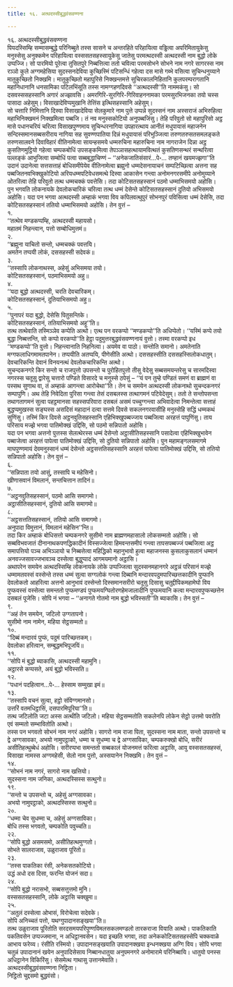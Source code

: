 ```yaml
---
title: १६. अत्थदस्सीबुद्धवंसवण्णना

---
```

१६. अत्थदस्सीबुद्धवंसवण्णना  
पियदस्सिम्हि सम्मासम्बुद्धे परिनिब्बुते तस्स सासने च अन्तरहिते परिहायित्वा वड्ढित्वा अपरिमितायुकेसु मनुस्सेसु अनुक्कमेन परिहायित्वा वस्ससतसहस्सायुकेसु जातेसु परमत्थदस्सी अत्थदस्सी नाम बुद्धो लोके उप्पज्जि। सो पारमियो पूरेत्वा तुसितपुरे निब्बत्तित्वा ततो चवित्वा परमसोभने सोभने नाम नगरे सागरस्स नाम रञ्ञो कुले अग्गमहेसिया सुदस्सनदेविया कुच्छिस्मिं पटिसन्धिं गहेत्वा दस मासे गब्भे वसित्वा सुचिन्धनुय्याने मातुकुच्छितो निक्खमि। मातुकुच्छितो महापुरिसे निक्खन्तमत्ते सुचिरकालनिहितानि कुलपरम्परागतानि महानिधानानि धनसामिका पटिलभिंसूति तस्स नामग्गहणदिवसे ‘‘अत्थदस्सी’’ति नाममकंसु। सो दसवस्ससहस्सानि अगारं अज्झावसि। अमरगिरि-सुरगिरि-गिरिवाहननामका परमसुरभिजनका तयो चस्स पासादा अहेसुम्। विसाखादेविप्पमुखानि तेत्तिंस इत्थिसहस्सानि अहेसुम्।  
सो चत्तारि निमित्तानि दिस्वा विसाखादेविया सेलकुमारे नाम पुत्ते उप्पन्ने सुदस्सनं नाम अस्सराजं अभिरुहित्वा महाभिनिक्खमनं निक्खमित्वा पब्बजि। तं नव मनुस्सकोटियो अनुपब्बजिंसु। तेहि परिवुतो सो महापुरिसो अट्ठ मासे पधानचरियं चरित्वा विसाखपुण्णमाय सुचिन्धरनागिया उपहारत्थाय आनीतं मधुपायासं महाजनेन सन्दिस्समानसब्बसरीराय नागिया सह सुवण्णपातिया दिन्नं मधुपायासं परिभुञ्जित्वा तरुणतरुसतसमलङ्कते तरुणसालवने दिवाविहारं वीतिनामेत्वा सायन्हसमये धम्मरुचिना महारुचिना नाम नागराजेन दिन्ना अट्ठ कुसतिणमुट्ठियो गहेत्वा चम्पकबोधिं उपसङ्कमित्वा तेपञ्ञासहत्थायामवित्थतं कुसतिणसन्थरं सन्थरित्वा पल्लङ्कं आभुजित्वा सम्बोधिं पत्वा सब्बबुद्धाचिण्णं – ‘‘अनेकजातिसंसारं…पे॰… तण्हानं खयमज्झगा’’ति उदानं उदानेत्वा सत्तसत्ताहं बोधिसमीपेयेव वीतिनामेत्वा ब्रह्मुनो धम्मदेसनायाचनं सम्पटिच्छित्वा अत्तना सह पब्बजितनवभिक्खुकोटियो अरियधम्मपटिवेधसमत्थे दिस्वा आकासेन गन्त्वा अनोमनगरसमीपे अनोमुय्याने ओतरित्वा तेहि परिवुतो तत्थ धम्मचक्कं पवत्तेसि। तदा कोटिसतसहस्सानं पठमो धम्माभिसमयो अहोसि।  
पुन भगवति लोकनायके देवलोकचारिकं चरित्वा तत्थ धम्मं देसेन्ते कोटिसतसहस्सानं दुतियो अभिसमयो अहोसि। यदा पन भगवा अत्थदस्सी अम्हाकं भगवा विय कपिलवत्थुपुरं सोभनपुरं पविसित्वा धम्मं देसेसि, तदा कोटिसतसहस्सानं ततियो धम्माभिसमयो अहोसि। तेन वुत्तं –  
१.  
‘‘तत्थेव मण्डकप्पम्हि, अत्थदस्सी महायसो।  
महातमं निहन्त्वान, पत्तो सम्बोधिमुत्तमं॥  
२.  
‘‘ब्रह्मुना याचितो सन्तो, धम्मचक्कं पवत्तयि।  
अमतेन तप्पयी लोकं, दससहस्सी सदेवकं॥  
३.  
‘‘तस्सापि लोकनाथस्स, अहेसुं अभिसमया तयो।  
कोटिसतसहस्सानं, पठमाभिसमयो अहु॥  
४.  
‘‘यदा बुद्धो अत्थदस्सी, चरति देवचारिकम्।  
कोटिसतसहस्सानं, दुतियाभिसमयो अहु॥  
५.  
‘‘पुनापरं यदा बुद्धो, देसेसि पितुसन्तिके।  
कोटिसतसहस्सानं, ततियाभिसमयो अहू’’ति॥  
तत्थ तत्थेवाति तस्मिञ्ञेव कप्पेति अत्थो। एत्थ पन वरकप्पो ‘‘मण्डकप्पो’’ति अधिप्पेतो। ‘‘यस्मिं कप्पे तयो बुद्धा निब्बत्तन्ति, सो कप्पो वरकप्पो’’ति हेट्ठा पदुमुत्तरबुद्धवंसवण्णनायं वुत्तो। तस्मा वरकप्पो इध ‘‘मण्डकप्पो’’ति वुत्तो। निहन्त्वानाति निहनित्वा। अयमेव वा पाठो। सन्तोति समानो। अमतेनाति मग्गफलाधिगमामतपानेन। तप्पयीति अतप्पयि, पीणेसीति अत्थो। दससहस्सीति दससहस्सिलोकधातुम्। देवचारिकन्ति देवानं विनयनत्थं देवलोकचारिकन्ति अत्थो।  
सुचन्दकनगरे किर सन्तो च राजपुत्तो उपसन्तो च पुरोहितपुत्तो तीसु वेदेसु सब्बसमयन्तरेसु च सारमदिस्वा नगरस्स चतूसु द्वारेसु चत्तारो पण्डिते विसारदे च मनुस्से ठपेसुं – ‘‘यं पन तुम्हे पण्डितं समणं वा ब्राह्मणं वा पस्सथ सुणाथ वा, तं अम्हाकं आगन्त्वा आरोचेथा’’ति। तेन च समयेन अत्थदस्सी लोकनाथो सुचन्दकनगरं सम्पापुणि। अथ तेहि निवेदिता पुरिसा गन्त्वा तेसं दसबलस्स तत्थागमनं पटिवेदेसुम्। ततो ते सन्तोपसन्ता तथागतागमनं सुत्वा पहट्ठमानसा सहस्सपरिवारा दसबलं असमं पच्चुग्गन्त्वा अभिवादेत्वा निमन्तेत्वा सत्ताहं बुद्धप्पमुखस्स सङ्घस्स असदिसं महादानं दत्वा सत्तमे दिवसे सकलनगरवासीहि मनुस्सेहि सद्धिं धम्मकथं सुणिंसु। तस्मिं किर दिवसे अट्ठनवुतिसहस्सानि एहिभिक्खुपब्बज्जाय पब्बजित्वा अरहत्तं पापुणिंसु। ताय परिसाय मज्झे भगवा पातिमोक्खं उद्दिसि, सो पठमो सन्निपातो अहोसि।  
यदा पन भगवा अत्तनो पुत्तस्स सेलत्थेरस्स धम्मं देसेन्तो अट्ठासीतिसहस्सानि पसादेत्वा एहिभिक्खुभावेन पब्बाजेत्वा अरहत्तं पापेत्वा पातिमोक्खं उद्दिसि, सो दुतियो सन्निपातो अहोसि। पुन महामङ्गलसमागमे माघपुण्णमायं देवमनुस्सानं धम्मं देसेन्तो अट्ठसत्ततिसहस्सानि अरहत्तं पापेत्वा पातिमोक्खं उद्दिसि, सो ततियो सन्निपातो अहोसि। तेन वुत्तं –  
६.  
‘‘सन्निपाता तयो आसुं, तस्सापि च महेसिनो।  
खीणासवानं विमलानं, सन्तचित्तान तादिनं॥  
७.  
‘‘अट्ठनवुतिसहस्सानं, पठमो आसि समागमो।  
अट्ठासीतिसहस्सानं, दुतियो आसि समागमो॥  
८.  
‘‘अट्ठसत्ततिसहस्सानं, ततियो आसि समागमो।  
अनुपादा विमुत्तानं, विमलानं महेसिन’’न्ति॥  
तदा किर अम्हाकं बोधिसत्तो चम्पकनगरे सुसीमो नाम ब्राह्मणमहासालो लोकसम्मतो अहोसि। सो सब्बविभवजातं दीनानाथकपणद्धिकादीनं विस्सज्जेत्वा हिमवन्तसमीपं गन्त्वा तापसपब्बज्जं पब्बजित्वा अट्ठ समापत्तियो पञ्च अभिञ्ञायो च निब्बत्तेत्वा महिद्धिको महानुभावो हुत्वा महाजनस्स कुसलाकुसलानं धम्मानं अनवज्जसावज्जभावञ्च दस्सेत्वा बुद्धुप्पादं आगमयमानो अट्ठासि।  
अथापरेन समयेन अत्थदस्सिम्हि लोकनायके लोके उप्पज्जित्वा सुदस्सनमहानगरे अट्ठन्नं परिसानं मज्झे धम्मामतवस्सं वस्सेन्ते तस्स धम्मं सुत्वा सग्गलोकं गन्त्वा दिब्बानि मन्दारवपदुमपारिच्छत्तकादीनि पुप्फानि देवलोकतो आहरित्वा अत्तनो आनुभावं दस्सेन्तो दिस्समानसरीरो चतूसु दिसासु चतुद्दीपिकमहामेघो विय पुप्फवस्सं वस्सेत्वा समन्ततो पुप्फमण्डपं पुप्फमयग्घितोरणहेमजालादीनि पुप्फमयानि कत्वा मन्दारवपुप्फच्छत्तेन दसबलं पूजेसि। सोपि नं भगवा – ‘‘अनागते गोतमो नाम बुद्धो भविस्सती’’ति ब्याकासि। तेन वुत्तं –  
९.  
‘‘अहं तेन समयेन, जटिलो उग्गतापनो।  
सुसीमो नाम नामेन, महिया सेट्ठसम्मतो॥  
१०.  
‘‘दिब्बं मन्दारवं पुप्फं, पदुमं पारिच्छत्तकम्।  
देवलोका हरित्वान, सम्बुद्धमभिपूजयिं॥  
११.  
‘‘सोपि मं बुद्धो ब्याकासि, अत्थदस्सी महामुनि।  
अट्ठारसे कप्पसते, अयं बुद्धो भविस्सति॥  
१२.  
‘‘पधानं पदहित्वान…पे॰… हेस्साम सम्मुखा इमं॥  
१३.  
‘‘तस्सापि वचनं सुत्वा, हट्ठो संविग्गमानसो।  
उत्तरिं वतमधिट्ठासिं, दसपारमिपूरिया’’ति॥  
तत्थ जटिलोति जटा अस्स अत्थीति जटिलो। महिया सेट्ठसम्मतोति सकलेनपि लोकेन सेट्ठो उत्तमो पवरोति एवं सम्मतो सम्भावितोति अत्थो।  
तस्स पन भगवतो सोभनं नाम नगरं अहोसि। सागरो नाम राजा पिता, सुदस्सना नाम माता, सन्तो उपसन्तो च द्वे अग्गसावका, अभयो नामुपट्ठाको, धम्मा च सुधम्मा च द्वे अग्गसाविका, चम्पकरुक्खो बोधि, सरीरं असीतिहत्थुब्बेधं अहोसि। सरीरप्पभा समन्ततो सब्बकालं योजनमत्तं फरित्वा अट्ठासि, आयु वस्ससतसहस्सं, विसाखा नामस्स अग्गमहेसी, सेलो नाम पुत्तो, अस्सयानेन निक्खमि। तेन वुत्तं –  
१४.  
‘‘सोभनं नाम नगरं, सागरो नाम खत्तियो।  
सुदस्सना नाम जनिका, अत्थदस्सिस्स सत्थुनो॥  
१९.  
‘‘सन्तो च उपसन्तो च, अहेसुं अग्गसावका।  
अभयो नामुपट्ठाको, अत्थदस्सिस्स सत्थुनो॥  
२०.  
‘‘धम्मा चेव सुधम्मा च, अहेसुं अग्गसाविका।  
बोधि तस्स भगवतो, चम्पकोति पवुच्चति॥  
२२.  
‘‘सोपि बुद्धो असमसमो, असीतिहत्थमुग्गतो।  
सोभते सालराजाव, उळुराजाव पूरितो॥  
२३.  
‘‘तस्स पाकतिका रंसी, अनेकसतकोटियो।  
उद्धं अधो दस दिसा, फरन्ति योजनं सदा॥  
२४.  
‘‘सोपि बुद्धो नरासभो, सब्बसत्तुत्तमो मुनि।  
वस्ससतसहस्सानि, लोके अट्ठासि चक्खुमा॥  
२५.  
‘‘अतुलं दस्सेत्वा ओभासं, विरोचेत्वा सदेवके।  
सोपि अनिच्चतं पत्तो, यथग्गुपादानसङ्खया’’ति॥  
तत्थ उळुराजाव पूरितोति सरदसमयपरिपुण्णविमलसकलमण्डलो तारकराजा वियाति अत्थो। पाकतिकाति पकतिवसेन उप्पज्जमाना, न अधिट्ठानवसेन। यदा इच्छति भगवा, तदा अनेककोटिसतसहस्सेपि चक्कवाळे आभाय फरेय्य। रंसीति रस्मियो। उपादानसङ्खयाति उपादानक्खया इन्धनक्खया अग्गि विय। सोपि भगवा चतुन्नं उपादानानं खयेन अनुपादिसेसाय निब्बानधातुया अनुपमनगरे अनोमारामे परिनिब्बायि। धातुयो पनस्स अधिट्ठानेन विकिरिंसु। सेसमेत्थ गाथासु उत्तानमेवाति।  
अत्थदस्सीबुद्धवंसवण्णना निट्ठिता।  
निट्ठितो चुद्दसमो बुद्धवंसो।  